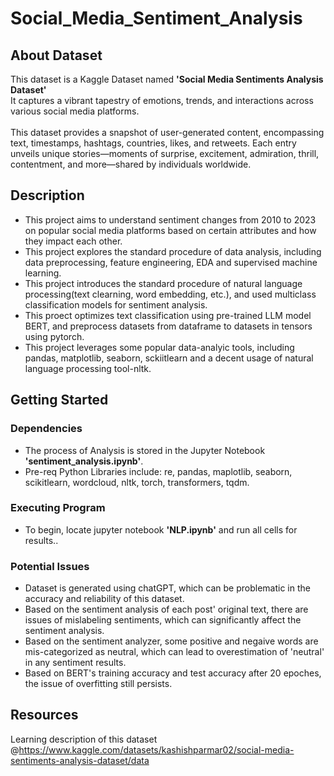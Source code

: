 # Social_Media_Sentiment_Analysis

## About Dataset
This dataset is a Kaggle Dataset named **'Social Media Sentiments Analysis Dataset'**
<br>
It captures a vibrant tapestry of emotions, trends, and interactions across various social media platforms.
<br><br>
This dataset provides a snapshot of user-generated content, encompassing text, timestamps, hashtags, countries, likes, and retweets. 
Each entry unveils unique stories—moments of surprise, excitement, admiration, thrill, contentment, and more—shared by individuals worldwide.

## Description
* This project aims to understand sentiment changes from 2010 to 2023 on popular social media platforms based on certain attributes and how they impact each other.
* This project explores the standard procedure of data analysis, including data preprocessing, feature engineering, EDA and supervised machine learning.
* This project introduces the standard procedure of natural language processing(text clearning, word embedding, etc.), and used multiclass classification models for sentiment analysis.
* This proect optimizes text classification using  pre-trained LLM model BERT, and preprocess datasets from dataframe to datasets in tensors using pytorch.
* This project leverages some popular data-analyic tools, including pandas, matplotlib, seaborn, sckiitlearn and a decent usage of natural language processing tool-nltk.

## Getting Started

### Dependencies
* The process of Analysis is stored in the Jupyter Notebook **'sentiment_analysis.ipynb'**.
* Pre-req Python Libraries include: re, pandas, maplotlib, seaborn, scikitlearn, wordcloud, nltk, torch, transformers, tqdm.

### Executing Program
* To begin, locate jupyter notebook **'NLP.ipynb'** and run all cells for results..

### Potential Issues
* Dataset is generated using chatGPT, which can be problematic in the accuracy and reliability of this dataset.
* Based on the sentiment analysis of each post' original text, there are issues of mislabeling sentiments, which can significantly affect the sentiment analysis.
* Based on the sentiment analyzer, some positive and negaive words are mis-categorized as neutral, which can lead to overestimation of 'neutral' in any sentiment results.
* Based on BERT's training accuracy and test accuracy after 20 epoches, the issue of overfitting still persists.
  
## Resources
Learning description of this dataset @https://www.kaggle.com/datasets/kashishparmar02/social-media-sentiments-analysis-dataset/data
